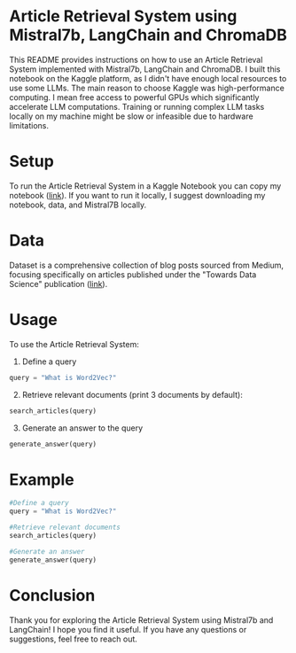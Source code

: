 # Article Retrieval System using Mistral7b, LangChain and ChromaDB
This README provides instructions on how to use an Article Retrieval System implemented with Mistral7b, LangChain and ChromaDB. I built this notebook on the Kaggle platform, as I didn't have enough local resources to use some LLMs. The main reason to choose Kaggle was high-performance computing. I mean free access to powerful GPUs which significantly accelerate LLM computations. Training or running complex LLM tasks locally on my machine might be slow or infeasible due to hardware limitations.

# Setup
To run the Article Retrieval System in a Kaggle Notebook you can copy my notebook (<a href="https://www.kaggle.com/code/mikolajhojda/article-retrieval-system-using-mistral7b-and-lan/">link</a>).
If you want to run it locally, I suggest downloading my notebook, data, and Mistral7B locally.

# Data
Dataset is a comprehensive collection of blog posts sourced from Medium, focusing specifically on articles published under the "Towards Data Science" publication (<a href="https://www.kaggle.com/datasets/meruvulikith/1300-towards-datascience-medium-articles-dataset">link</a>).

# Usage
To use the Article Retrieval System:
1. Define a query
```python
query = "What is Word2Vec?"
```
2. Retrieve relevant documents (print 3 documents by default):
```python
search_articles(query)
```
3. Generate an answer to the query
```python
generate_answer(query)
```

# Example
```python
#Define a query
query = "What is Word2Vec?"

#Retrieve relevant documents
search_articles(query)

#Generate an answer
generate_answer(query)
```
# Conclusion
Thank you for exploring the Article Retrieval System using Mistral7b and LangChain! I hope you find it useful. If you have any questions or suggestions, feel free to reach out.
